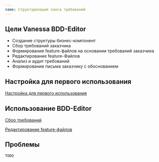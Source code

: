 ```yaml
---
name: Структуризация хаоса требований
---
```


## Цели Vanessa BDD-Editor

  * Создание структуры бизнес-компонент
  * Сбор требований заказчика
  * Формирование feature-файлов на основании требований заказчика
  * Редактирование feature-Файлов
  * Анализ и аудит требований
  * Формирование письма заказчику с обоснованием

## Настройка для первого использования

[Настройка для первого использования](https://github.com/silverbulleters/vanessa-services/blob/master/ru-RU/bdd-editor/Settings.md)

## Использование BDD-Editor

[Сбор требований](https://github.com/silverbulleters/vanessa-services/blob/master/ru-RU/bdd-editor/RequirementsGathering.md)

[Редактирование feature-файлов](https://github.com/silverbulleters/vanessa-services/blob/master/ru-RU/bdd-editor/EditorFeature.md)

## Проблемы

```
TODO
```

